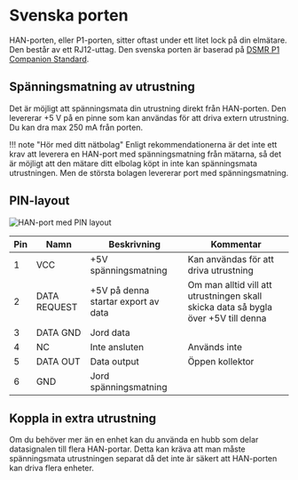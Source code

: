 # Svenska porten

HAN-porten, eller P1-porten, sitter oftast under ett litet lock på din elmätare. Den 
består av ett RJ12-uttag. Den svenska porten är baserad på
[DSMR P1 Companion Standard](https://www.netbeheernederland.nl/_upload/Files/Slimme_meter_15_a727fce1f1.pdf).

## Spänningsmatning av utrustning

Det är möjligt att spänningsmata din utrustning direkt från HAN-porten. Den levererar 
+5 V på en pinne som kan användas för att driva extern utrustning. Du kan dra max 
250 mA från porten.

!!! note "Hör med ditt nätbolag"
    Enligt rekommendationerna är det inte ett krav att leverera en HAN-port med 
    spänningsmatning från mätarna, så det är möjligt att den mätare ditt elbolag köpt 
    in inte kan spänningsmata utrustningen. Men de största bolagen levererar port med 
    spänningsmatning. 

## PIN-layout

![HAN-port med PIN layout](../images/han-port-with-numbers.svg)

Pin | Namn | Beskrivning | Kommentar
--- | --- | --- | ---
1 | VCC | +5V spänningsmatning | Kan användas för att driva utrustning
2 | DATA REQUEST | +5V på denna startar export av data | Om man alltid vill att utrustningen skall skicka data så bygla över +5V till denna
3 | DATA GND | Jord data | 
4 | NC | Inte ansluten | Används inte 
5 | DATA OUT | Data output | Öppen kollektor
6 | GND | Jord spänningsmatning | 

## Koppla in extra utrustning

Om du behöver mer än en enhet kan du använda en hubb som delar datasignalen till flera 
HAN-portar. Detta kan kräva att man måste spänningsmata utrustningen separat då det 
inte är säkert att HAN-porten kan driva flera enheter.
